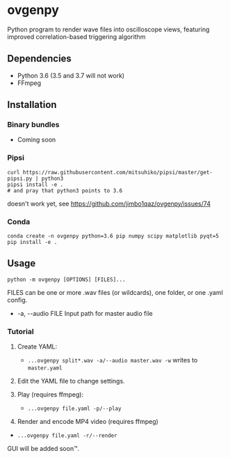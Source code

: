 # ovgenpy
Python program to render wave files into oscilloscope views, featuring improved correlation-based triggering algorithm

## Dependencies

- Python 3.6 (3.5 and 3.7 will not work)
- FFmpeg

## Installation

### Binary bundles
- Coming soon

### Pipsi
```shell
curl https://raw.githubusercontent.com/mitsuhiko/pipsi/master/get-pipsi.py | python3
pipsi install -e .
# and pray that python3 points to 3.6
```

doesn't work yet, see https://github.com/jimbo1qaz/ovgenpy/issues/74

### Conda
```shell
conda create -n ovgenpy python=3.6 pip numpy scipy matplotlib pyqt=5
pip install -e .
```

## Usage

`python -m ovgenpy [OPTIONS] [FILES]...`

FILES can be one or more .wav files (or wildcards), one folder, or one .yaml config.

-   -a, --audio FILE  Input path for master audio file

### Tutorial

1. Create YAML:
    - `...ovgenpy split*.wav -a/--audio master.wav -w` writes to `master.yaml`

1. Edit the YAML file to change settings.

1. Play (requires ffmpeg):
    - `...ovgenpy file.yaml -p/--play`

1. Render and encode MP4 video (requires ffmpeg)
- `...ovgenpy file.yaml -r/--render`

GUI will be added soon™.
